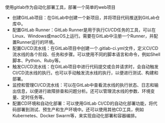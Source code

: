 使用gitlab作为自动化部署工具，部署一个简单的web项目
- 创建GitLab项目：在GitLab中创建一个新项目，并将项目代码推送到GitLab仓库中。
- 配置GitLab Runner：GitLab Runner是用于执行CI/CD任务的工具，可以在Linux、Windows或macOS上运行。需要在GitLab中注册一个Runner，并配置Runner运行的环境。
- 配置CI/CD流水线：在GitLab项目中创建一个.gitlab-ci.yml文件，定义CI/CD流水线的各个阶段、任务和步骤。可以使用不同的脚本语言和命令，例如Shell脚本、Python、Ruby等。
- 触发CI/CD流水线：在GitLab项目中进行代码提交或合并请求时，会自动触发CI/CD流水线的执行。也可以手动触发流水线的执行，以便进行测试、构建和部署。
- 监控和管理CI/CD流水线：可以在GitLab中查看流水线的执行状态、日志和输出信息，以便进行故障排查和问题分析。还可以管理流水线的参数、环境变量、定时任务等。
- 配置CD环境和自动化部署：可以使用GitLab CI/CD的自动化部署功能，将代码部署到测试、预生产和生产环境中。还可以使用其他CD工具，例如Kubernetes、Docker Swarm等，来实现自动化部署和容器编排。
